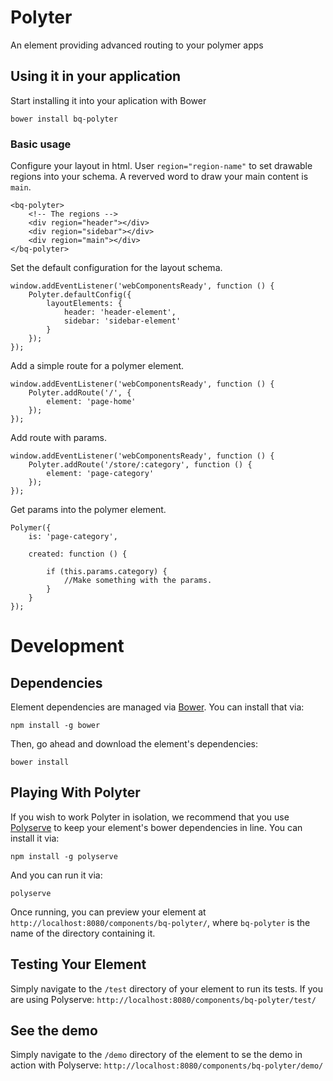 # Polyter

An element providing advanced routing to your polymer apps

## Using it in your application

Start installing it into your aplication with Bower

    bower install bq-polyter
    
### Basic usage

Configure your layout in html. User `region="region-name"` to set drawable regions into your schema. A reverved word to draw your main content is `main`.

    <bq-polyter>
        <!-- The regions -->
        <div region="header"></div>
        <div region="sidebar"></div>
        <div region="main"></div>
    </bq-polyter>

Set the default configuration for the layout schema.

    window.addEventListener('webComponentsReady', function () {
        Polyter.defaultConfig({
            layoutElements: {
                header: 'header-element',
                sidebar: 'sidebar-element'
            }
        });
    });

Add a simple route for a polymer element.

    window.addEventListener('webComponentsReady', function () {
        Polyter.addRoute('/', {
            element: 'page-home'
        });
    });
    
Add route with params.

    window.addEventListener('webComponentsReady', function () {
        Polyter.addRoute('/store/:category', function () {
            element: 'page-category'
        });
    });
    
Get params into the polymer element.

    Polymer({
        is: 'page-category',
        
        created: function () {
            
            if (this.params.category) {
                //Make something with the params.
            }
        }
    });
    
# Development

## Dependencies

Element dependencies are managed via [Bower](http://bower.io/). You can
install that via:

    npm install -g bower

Then, go ahead and download the element's dependencies:

    bower install


## Playing With Polyter

If you wish to work Polyter in isolation, we recommend that you use
[Polyserve](https://github.com/PolymerLabs/polyserve) to keep your element's
bower dependencies in line. You can install it via:

    npm install -g polyserve

And you can run it via:

    polyserve

Once running, you can preview your element at
`http://localhost:8080/components/bq-polyter/`, where `bq-polyter` is the name of the directory containing it.


## Testing Your Element

Simply navigate to the `/test` directory of your element to run its tests. If
you are using Polyserve: `http://localhost:8080/components/bq-polyter/test/`

## See the demo

Simply navigate to the `/demo` directory of the element to se the demo in action
with Polyserve: `http://localhost:8080/components/bq-polyter/demo/`
